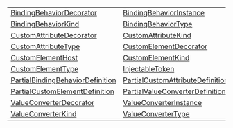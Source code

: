 |                                                                                                                                                  |                                                                                                                                                  |
| ------------------------------------------------------------------------------------------------------------------------------------------------ | ------------------------------------------------------------------------------------------------------------------------------------------------ |
| [BindingBehaviorDecorator](https://hamedfathi.gitbook.io/aurelia-2-doc-api/runtime/resources/typealias/bindingbehaviordecorator)                 | [BindingBehaviorInstance](https://hamedfathi.gitbook.io/aurelia-2-doc-api/runtime/resources/typealias/bindingbehaviorinstance)                   |
| [BindingBehaviorKind](https://hamedfathi.gitbook.io/aurelia-2-doc-api/runtime/resources/typealias/bindingbehaviorkind)                           | [BindingBehaviorType](https://hamedfathi.gitbook.io/aurelia-2-doc-api/runtime/resources/typealias/bindingbehaviortype)                           |
| [CustomAttributeDecorator](https://hamedfathi.gitbook.io/aurelia-2-doc-api/runtime/resources/typealias/customattributedecorator)                 | [CustomAttributeKind](https://hamedfathi.gitbook.io/aurelia-2-doc-api/runtime/resources/typealias/customattributekind)                           |
| [CustomAttributeType](https://hamedfathi.gitbook.io/aurelia-2-doc-api/runtime/resources/typealias/customattributetype)                           | [CustomElementDecorator](https://hamedfathi.gitbook.io/aurelia-2-doc-api/runtime/resources/typealias/customelementdecorator)                     |
| [CustomElementHost](https://hamedfathi.gitbook.io/aurelia-2-doc-api/runtime/resources/typealias/customelementhost)                               | [CustomElementKind](https://hamedfathi.gitbook.io/aurelia-2-doc-api/runtime/resources/typealias/customelementkind)                               |
| [CustomElementType](https://hamedfathi.gitbook.io/aurelia-2-doc-api/runtime/resources/typealias/customelementtype)                               | [InjectableToken](https://hamedfathi.gitbook.io/aurelia-2-doc-api/runtime/resources/typealias/injectabletoken)                                   |
| [PartialBindingBehaviorDefinition](https://hamedfathi.gitbook.io/aurelia-2-doc-api/runtime/resources/typealias/partialbindingbehaviordefinition) | [PartialCustomAttributeDefinition](https://hamedfathi.gitbook.io/aurelia-2-doc-api/runtime/resources/typealias/partialcustomattributedefinition) |
| [PartialCustomElementDefinition](https://hamedfathi.gitbook.io/aurelia-2-doc-api/runtime/resources/typealias/partialcustomelementdefinition)     | [PartialValueConverterDefinition](https://hamedfathi.gitbook.io/aurelia-2-doc-api/runtime/resources/typealias/partialvalueconverterdefinition)   |
| [ValueConverterDecorator](https://hamedfathi.gitbook.io/aurelia-2-doc-api/runtime/resources/typealias/valueconverterdecorator)                   | [ValueConverterInstance](https://hamedfathi.gitbook.io/aurelia-2-doc-api/runtime/resources/typealias/valueconverterinstance)                     |
| [ValueConverterKind](https://hamedfathi.gitbook.io/aurelia-2-doc-api/runtime/resources/typealias/valueconverterkind)                             | [ValueConverterType](https://hamedfathi.gitbook.io/aurelia-2-doc-api/runtime/resources/typealias/valueconvertertype)                             |